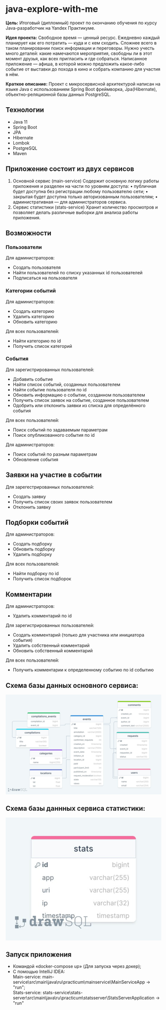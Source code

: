 # java-explore-with-me

__Цель:__ Итоговый (дипломный) проект по окончанию обучения по курсу Java-разработчик на Yandex Практикуме.

__Идея проекта:__ Свободное время — ценный ресурс. Ежедневно каждый планирует как его потратить — куда и с кем сходить. 
Сложнее всего в таком планировании поиск информации и переговоры. Нужно учесть много деталей: какие намечаются мероприятия, 
свободны ли в этот момент друзья, как всех пригласить и где собраться.
Написанное приложение — афиша, в которой можно предложить какое-либо событие от выставки до похода в кино и собрать
компанию для участия в нём.

__Краткое описание:__ Проект с микросервисной архитектурой написан на языке Java с использованием Spring Boot фреймворка, Jpa(Hibernate), 
объектно-реляционной базы данных PostgreSQL.

## Технологии
- Java 11
- Spring Boot
- JPA
- Hibernate
- Lombok
- PostgreSQL
- Maven


## Приложение состоит из двух сервисов
1. Основной сервис (main-service)
Содержит основную логику работы приложения и разделен на части по уровням доступа:
•	публичная будет доступна без регистрации любому пользователю сети;
•	закрытая будет доступна только авторизованным пользователям;
•	административная — для администраторов сервиса.
2. Сервис статистики (stats-service)
Хранит количество просмотров и позволяет делать различные выборки для анализа работы приложения.

## Возможности

### Пользователи 
Для администраторов:
- Создать пользователя
- Найти пользователей по списку указанных id пользователей
- Подписаться на пользователя

### Категории событий
Для администраторов:
- Создать категорию
- Удалить категорию
- Обновить категорию

Для всех пользователей:
- Найти категорию по id
- Получить список категорий

### События
Для зарегистрированных пользователей:
- Добавить событие
- Найти список событий, созданных пользователем
- Найти событие пользователя по id
- Обновить информацию о событии, созданном пользователем
- Получить список заявок на событие, созданное пользователем
- Одобрить или отклонить заявки из списка для определённого события 

Для всех пользователей:
- Поиск событий по задаваемым параметрам
- Поиск опубликованного события по id

Для администраторов:
- Поиск событий по разным параметрам
- Обновление события

## Заявки на участие в событии
Для зарегестрированных пользователей:
- Создать заявку
- Получить список своих заявок пользователем
- Отклонить заявку

## Подборки событий
Для администраторов:
- Создать подборку
- Обновить подборку
- Удалить подборку

Для всех пользователей:
- Найти подборку по id
- Получить список подборок

## Комментарии
Для администраторов:
- Удалить комментарий по id

Для зарегистрированных пользователей:
- Создать комментарий (только для участника или инициатора события)
- Удалить собственный комментарий
- Обновить собственный комментарий

Для всех пользователей:
- Получить комментарии к определенному событию по id событию

## Схема базы данных основного сервиса:
![ewm-main service](diagramMain.jpg)

## Схема базы даннных сервиса статистики:
![ewm-stats-server](diagramStats.jpg)

## Запуск  приложения
- Командой «docker-compose up» (Для запуска через докер);
- С помощью IntelliJ IDEA:  
Main-service: main-service\src\main\java\ru\practicum\mainservice\MainServiceApp -> "run";   
Stats-service: stats-service\stats-server\src\main\java\ru\practicum\statsserver\StatsServerApplication -> "run"
